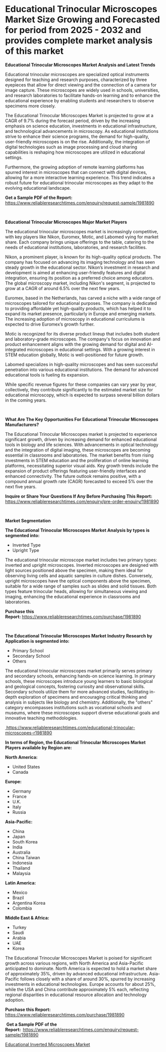 <p><h1>Educational Trinocular Microscopes Market Size Growing and Forecasted for period from 2025 - 2032 and provides complete market analysis of this market</h1></p><p><strong>Educational Trinocular Microscopes Market Analysis and Latest Trends</strong></p>
<p><p>Educational trinocular microscopes are specialized optical instruments designed for teaching and research purposes, characterized by three eyepieces that allow for direct viewing and the connection of a camera for image capture. These microscopes are widely used in schools, universities, and research laboratories to facilitate hands-on learning and to enhance the educational experience by enabling students and researchers to observe specimens more closely.</p><p>The Educational Trinocular Microscopes Market is projected to grow at a CAGR of 9.7% during the forecast period, driven by the increasing emphasis on science education, investments in educational infrastructure, and technological advancements in microscopy. As educational institutions strive to enhance their science programs, the demand for high-quality, user-friendly microscopes is on the rise. Additionally, the integration of digital technologies such as image processing and cloud sharing capabilities is reshaping how microscopes are utilized in educational settings. </p><p>Furthermore, the growing adoption of remote learning platforms has spurred interest in microscopes that can connect with digital devices, allowing for a more interactive learning experience. This trend indicates a robust future for educational trinocular microscopes as they adapt to the evolving educational landscape.</p></p>
<p><strong>Get a Sample PDF of the Report:&nbsp;</strong> <a href="https://www.reliableresearchtimes.com/enquiry/request-sample/1981890?utm_campaign=2244&utm_medium=2&utm_source=Github&utm_content=ia&utm_term=02032025&utm_id=educational-trinocular-microscopes">https://www.reliableresearchtimes.com/enquiry/request-sample/1981890</a></p>
<p>&nbsp;</p>
<p><strong>Educational Trinocular Microscopes Major Market Players</strong></p>
<p><p>The educational trinocular microscopes market is increasingly competitive, with key players like Nikon, Euromex, Motic, and Labomed vying for market share. Each company brings unique offerings to the table, catering to the needs of educational institutions, laboratories, and research facilities.</p><p>Nikon, a prominent player, is known for its high-quality optical products. The company has focused on advancing its imaging technology and has seen steady growth in the educational sector. Nikon’s investment in research and development is aimed at enhancing user-friendly features and digital integration, ensuring its position as a preferred choice among educators. The global microscopy market, including Nikon's segment, is projected to grow at a CAGR of around 6.5% over the next few years.</p><p>Euromex, based in the Netherlands, has carved a niche with a wide range of microscopes tailored for educational purposes. The company is dedicated to providing affordable yet high-quality products, which has helped it to expand its market presence, particularly in Europe and emerging markets. The increasing adoption of microscopy in educational curriculums is expected to drive Euromex’s growth further.</p><p>Motic is recognized for its diverse product lineup that includes both student and laboratory-grade microscopes. The company's focus on innovation and product enhancement aligns with the growing demand for digital and AI-integrated microscopes in educational settings. With a growing interest in STEM education globally, Motic is well-positioned for future growth.</p><p>Labomed specializes in high-quality microscopes and has seen successful penetration into various educational institutions. The demand for advanced educational tools is fueling its expansion.</p><p>While specific revenue figures for these companies can vary year by year, collectively, they contribute significantly to the estimated market size for educational microscopy, which is expected to surpass several billion dollars in the coming years.</p></p>
<p>&nbsp;</p>
<p><strong>What Are The Key Opportunities For Educational Trinocular Microscopes Manufacturers?</strong></p>
<p><p>The Educational Trinocular Microscopes market is projected to experience significant growth, driven by increasing demand for enhanced educational tools in biology and life sciences. With advancements in optical technology and the integration of digital imaging, these microscopes are becoming essential in classrooms and laboratories. The market benefits from rising investments in STEM education and the proliferation of online learning platforms, necessitating superior visual aids. Key growth trends include the expansion of product offerings featuring user-friendly interfaces and enhanced connectivity. The future outlook remains positive, with a compound annual growth rate (CAGR) forecasted to exceed 5% over the next five years.</p></p>
<p><strong>Inquire or Share Your Questions If Any Before Purchasing This Report:</strong> <a href="https://www.reliableresearchtimes.com/enquiry/pre-order-enquiry/1981890?utm_campaign=2244&utm_medium=2&utm_source=Github&utm_content=ia&utm_term=02032025&utm_id=educational-trinocular-microscopes">https://www.reliableresearchtimes.com/enquiry/pre-order-enquiry/1981890</a></p>
<p>&nbsp;</p>
<p><strong>Market Segmentation</strong></p>
<p><strong>The Educational Trinocular Microscopes Market Analysis by types is segmented into:</strong></p>
<p><ul><li>Inverted Type</li><li>Upright Type</li></ul></p>
<p><p>The educational trinocular microscope market includes two primary types: inverted and upright microscopes. Inverted microscopes are designed with light sources positioned above the specimen, making them ideal for observing living cells and aquatic samples in culture dishes. Conversely, upright microscopes have the optical components above the specimen, suitable for a wide range of samples such as slides and solid tissues. Both types feature trinocular heads, allowing for simultaneous viewing and imaging, enhancing the educational experience in classrooms and laboratories.</p></p>
<p><strong>Purchase this Report:&nbsp;</strong><a href="https://www.reliableresearchtimes.com/purchase/1981890?utm_campaign=2244&utm_medium=2&utm_source=Github&utm_content=ia&utm_term=02032025&utm_id=educational-trinocular-microscopes">https://www.reliableresearchtimes.com/purchase/1981890</a></p>
<p>&nbsp;</p>
<p><strong>The Educational Trinocular Microscopes Market Industry Research by Application is segmented into:</strong></p>
<p><ul><li>Primary School</li><li>Secondary School</li><li>Others</li></ul></p>
<p><p>The educational trinocular microscopes market primarily serves primary and secondary schools, enhancing hands-on science learning. In primary schools, these microscopes introduce young learners to basic biological and geological concepts, fostering curiosity and observational skills. Secondary schools utilize them for more advanced studies, facilitating in-depth exploration of specimens and encouraging critical thinking and analysis in subjects like biology and chemistry. Additionally, the "others" category encompasses institutions such as vocational schools and museums, where these microscopes support diverse educational goals and innovative teaching methodologies.</p></p>
<p><a href="https://www.reliableresearchtimes.com/educational-trinocular-microscopes-r1981890?utm_campaign=2244&utm_medium=2&utm_source=Github&utm_content=ia&utm_term=02032025&utm_id=educational-trinocular-microscopes">&nbsp;https://www.reliableresearchtimes.com/educational-trinocular-microscopes-r1981890</a></p>
<p><strong>In terms of Region, the Educational Trinocular Microscopes Market Players available by Region are:</strong></p>
<p>
    <p> <strong> North America: </strong>
        <ul>
            <li>United States</li>
            <li>Canada</li>
        </ul>
        </p> 
    <p> <strong> Europe: </strong>
        <ul>
            <li>Germany</li>
            <li>France</li>
            <li>U.K.</li>
            <li>Italy</li>
            <li>Russia</li>
        </ul>
        </p> 
    <p> <strong> Asia-Pacific: </strong>
        <ul>
            <li>China</li>
            <li>Japan</li>
            <li>South Korea</li>
            <li>India</li>
            <li>Australia</li>
            <li>China Taiwan</li>
            <li>Indonesia</li>
            <li>Thailand</li>
            <li>Malaysia</li>
        </ul>
        </p> 
    <p> <strong> Latin America: </strong>
        <ul>
            <li>Mexico</li>
            <li>Brazil</li>
            <li>Argentina Korea</li>
            <li>Colombia</li>
        </ul>
        </p> 
    <p> <strong> Middle East & Africa: </strong>
        <ul>
            <li>Turkey</li>
            <li>Saudi</li>
            <li>Arabia</li>
            <li>UAE</li>
            <li>Korea</li>
        </ul>
    </p>
    </p>
<p><p>The Educational Trinocular Microscopes Market is poised for significant growth across various regions, with North America and Asia-Pacific anticipated to dominate. North America is expected to hold a market share of approximately 35%, driven by advanced educational infrastructure. Asia-Pacific follows closely with a share of around 30%, spurred by increasing investments in educational technologies. Europe accounts for about 25%, while the USA and China contribute approximately 5% each, reflecting regional disparities in educational resource allocation and technology adoption.</p></p>
<p><strong>Purchase this Report: </strong><a href="https://www.reliableresearchtimes.com/purchase/1981890?utm_campaign=2244&utm_medium=2&utm_source=Github&utm_content=ia&utm_term=02032025&utm_id=educational-trinocular-microscopes">https://www.reliableresearchtimes.com/purchase/1981890</a></p>
<p>&nbsp;<strong>Get a Sample PDF of the Report:&nbsp;&nbsp;</strong><a href="https://www.reliableresearchtimes.com/enquiry/request-sample/1981890?utm_campaign=2244&utm_medium=2&utm_source=Github&utm_content=ia&utm_term=02032025&utm_id=educational-trinocular-microscopes">https://www.reliableresearchtimes.com/enquiry/request-sample/1981890</a></p>
<p><strong></strong></p>
<p><p><a href="https://github.com/klindsey95/Market-Research-Report-List-1/blob/main/educational-inverted-microscopes-market.md?utm_campaign=2244&utm_medium=2&utm_source=Github&utm_content=ia&utm_term=02032025&utm_id=educational-trinocular-microscopes">Educational Inverted Microscopes Market</a></p></p>